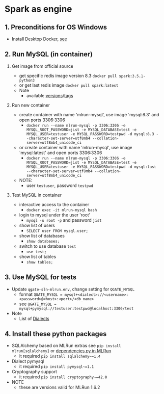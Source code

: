 # Spark as engine

## 1. Preconditions for OS Windows

 - Install Desktop Docker, [see](./desktopdocker.md)

## 2. Run MySQL (in container)

1. Get image from official source
   - get specific redis image version 8.3 `docker pull spark:3.5.1-python3`
   - or get last redis image `docker pull spark:latest`
   - Note
     - available [versions](https://hub.docker.com/_/spark)/[tags](https://hub.docker.com/_/spark/tags)

2. Run new container
   - create container with name 'mlrun-mysql', use image 'mysql:8.3' and open ports 3306:3306
     - `docker run --name mlrun-mysql -p 3306:3306 -e MYSQL_ROOT_PASSWORD=jist -e MYSQL_DATABASE=test -e MYSQL_USER=testuser -e MYSQL_PASSWORD=testpwd -d mysql:8.3 --character-set-server=utf8mb4 --collation-server=utf8mb4_unicode_ci`
   - or create container with name 'mlrun-mysql', use image 'mysql:latest' and open ports 3306:3306
     - `docker run --name mlrun-mysql -p 3306:3306 -e MYSQL_ROOT_PASSWORD=jist -e MYSQL_DATABASE=test -e MYSQL_USER=testuser -e MYSQL_PASSWORD=testpwd -d mysql:last --character-set-server=utf8mb4 --collation-server=utf8mb4_unicode_ci`
   - NOTE:
     - user `testuser`, password `testpwd`

3. Test MySQL in container
   - interactive access to the container
     - `docker exec -it mlrun-mysql bash`
   - login to mysql under the user 'root'
     - `mysql -u root -p` and password `jist`
   - show list of users
     - `SELECT user FROM mysql.user;`
   - show list of databases
     - `show databases;`
   - switch to use database `test`
     - `use test;`
   - show list of tables
     - `show tables;`

## 3. Use MySQL for tests

 - Update `qgate-sln-mlrun.env`, change setting for `QGATE_MYSQL`
   - format `QGATE_MYSQL = mysql+<dialect>://<username>:<password>@<host>:<port>/<db_name>`
   - see `QGATE_MYSQL = mysql+pymysql://testuser:testpwd@localhost:3306/test`
 - Note
   - List of [Dialects](https://docs.sqlalchemy.org/en/20/dialects/index.html)

## 4. Install these python packages

 - SQLAlchemy based on MLRun extras see `pip install mlrun[sqlalchemy]` or [dependencies.py in MLRun](https://github.com/mlrun/mlrun/blob/development/dependencies.py)
   - it required `pip install sqlalchemy~=1.4`
 - Dialect pymysql
   - it required `pip install pymysql~=1.1`
 - Cryptography support
   - it required `pip install cryptography~=42.0`
 - NOTE
   - these are versions valid for MLRun 1.6.2

